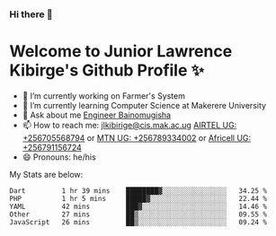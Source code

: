 ### Hi there 👋 
# Welcome to Junior Lawrence Kibirge's Github Profile ✨
 
<!--
**juniorkibirige/juniorkibirige** is a ✨ _special_ ✨ repository because its `README.md` (this file) appears on your GitHub profile.

Here are some ideas to get you started:

- 🔭 I’m currently working on ...
- 🌱 I’m currently learning ...
- 👯 I’m looking to collaborate on ...
- 🤔 I’m looking for help with ...
- 💬 Ask me about ...
- 📫 How to reach me: ...
- 😄 Pronouns: ...
- ⚡ Fun fact: ...
-->
- 🔭 I’m currently working on Farmer's System
- 🌱 I’m currently learning Computer Science at Makerere University
- 💬 Ask about me [Engineer Bainomugisha](mailto:baino@mak.ac.ug)
- 📫 How to reach me: [jlkibirige@cis.mak.ac.ug](mailto:jlkibirige@cis.mak.ac.ug) [AIRTEL UG: +256705568794](tel:+256705568794) or [MTN UG: +256789334002](tel:+256789334002) or [Africell UG: +256791156724](tel:+256791156724)
- 😄 Pronouns: he/his

My Stats are below:

<!--START_SECTION:waka-->
```text
Dart         1 hr 39 mins    ████████▓░░░░░░░░░░░░░░░░   34.25 % 
PHP          1 hr 5 mins     █████▓░░░░░░░░░░░░░░░░░░░   22.44 % 
YAML         42 mins         ███▓░░░░░░░░░░░░░░░░░░░░░   14.46 % 
Other        27 mins         ██▒░░░░░░░░░░░░░░░░░░░░░░   09.55 % 
JavaScript   26 mins         ██▒░░░░░░░░░░░░░░░░░░░░░░   09.24 % 
```
<!--END_SECTION:waka-->

